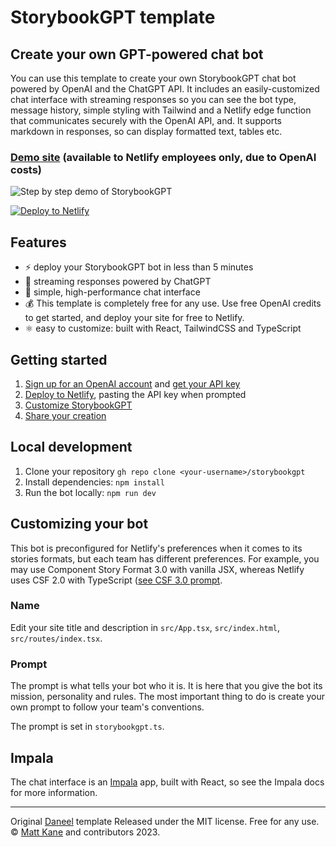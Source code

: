 # StorybookGPT template

## Create your own GPT-powered chat bot

You can use this template to create your own StorybookGPT chat bot powered by OpenAI and the
ChatGPT API. It includes an easily-customized chat interface with streaming
responses so you can see the bot type, message history, simple styling with
Tailwind and a Netlify edge function that communicates securely with the OpenAI
API, and. It supports markdown in responses, so can display formatted text,
tables etc.

### [Demo site](https://storybookgpt.netlify.app/) (available to Netlify employees only, due to OpenAI costs)

![Step by step demo of StorybookGPT](https://github.com/kaelig/storybookgpt/assets/85783/e6613e6e-f76a-4fa0-9200-c125d133279e)


[![Deploy to Netlify](https://www.netlify.com/img/deploy/button.svg)](https://app.netlify.com/start/deploy?repository=https://github.com/kaelig/storybookgpt)

## Features

- :zap: deploy your StorybookGPT bot in less than 5 minutes
- :rocket: streaming responses powered by ChatGPT
- :100: simple, high-performance chat interface
- :moneybag: This template is completely free for any use. Use free OpenAI
  credits to get started, and deploy your site for free to Netlify.
- ⚛️ easy to customize: built with React, TailwindCSS and TypeScript

## Getting started

1. [Sign up for an OpenAI account](https://platform.openai.com/signup) and
   [get your API key](https://platform.openai.com/account/api-keys)
2. [Deploy to Netlify](https://app.netlify.com/start/deploy?repository=https://github.com/kaelig/storybookgpt),
   pasting the API key when prompted
3. [Customize StorybookGPT](#customizing-your-bot)
4. [Share your creation](https://github.com/kaelig/storybookgpt/discussions/categories/show-and-tell)

## Local development

1. Clone your repository `gh repo clone <your-username>/storybookgpt`
1. Install dependencies: `npm install`
1. Run the bot locally: `npm run dev`

## Customizing your bot

This bot is preconfigured for Netlify's preferences when it comes to its stories formats, but each team has different preferences. For example, you may use Component Story Format 3.0 with vanilla JSX, whereas Netlify uses CSF 2.0 with TypeScript ([see CSF 3.0 prompt](https://github.com/kaelig/storybookgpt/blob/main/prompts/csf-v3.ts).

### Name

Edit your site title and description in `src/App.tsx`, `src/index.html`, `src/routes/index.tsx`.

### Prompt

The prompt is what tells your bot who it is. It is here that you give the bot
its mission, personality and rules. The most important thing to do is create
your own prompt to follow your team's conventions.

The prompt is set in `storybookgpt.ts`.

## Impala

The chat interface is an
[Impala](https://github.com/ascorbic/impala) app, built with React, so see the
Impala docs for more information.

---

Original [Daneel](https://github.com/ascorbic/daneel) template Released under the MIT license. Free for any use. ©
[Matt Kane](https://github.com/ascorbic) and contributors 2023.
